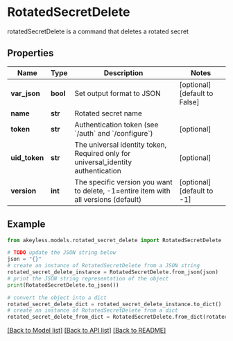 # RotatedSecretDelete

rotatedSecretDelete is a command that deletes a rotated secret

## Properties

Name | Type | Description | Notes
------------ | ------------- | ------------- | -------------
**var_json** | **bool** | Set output format to JSON | [optional] [default to False]
**name** | **str** | Rotated secret name | 
**token** | **str** | Authentication token (see &#x60;/auth&#x60; and &#x60;/configure&#x60;) | [optional] 
**uid_token** | **str** | The universal identity token, Required only for universal_identity authentication | [optional] 
**version** | **int** | The specific version you want to delete, -1&#x3D;entire item with all versions (default) | [optional] [default to -1]

## Example

```python
from akeyless.models.rotated_secret_delete import RotatedSecretDelete

# TODO update the JSON string below
json = "{}"
# create an instance of RotatedSecretDelete from a JSON string
rotated_secret_delete_instance = RotatedSecretDelete.from_json(json)
# print the JSON string representation of the object
print(RotatedSecretDelete.to_json())

# convert the object into a dict
rotated_secret_delete_dict = rotated_secret_delete_instance.to_dict()
# create an instance of RotatedSecretDelete from a dict
rotated_secret_delete_from_dict = RotatedSecretDelete.from_dict(rotated_secret_delete_dict)
```
[[Back to Model list]](../README.md#documentation-for-models) [[Back to API list]](../README.md#documentation-for-api-endpoints) [[Back to README]](../README.md)


